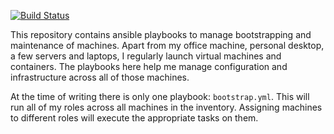 [![Build Status](https://travis-ci.org/mfoo/ansible-playbooks.svg)](https://travis-ci.org/mfoo/ansible-playbooks)

This repository contains ansible playbooks to manage bootstrapping and maintenance of machines.
Apart from my office machine, personal desktop, a few servers and laptops, I regularly launch
virtual machines and containers. The playbooks here help me manage configuration and infrastructure
across all of those machines.

At the time of writing there is only one playbook: `bootstrap.yml`. This will run all of my roles
across all machines in the inventory. Assigning machines to different roles will execute the
appropriate tasks on them.
